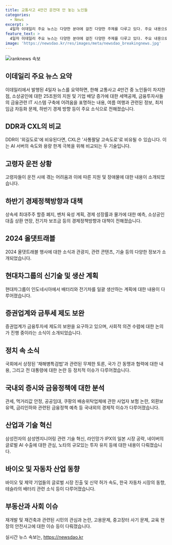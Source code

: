 ```yaml
---
title: 교통사고 4만건 운전대 안 놓는 노인들
categories:
  - News
excerpt: >
  4일자 이데일리 주요 뉴스는 다양한 분야에 걸친 다양한 주제를 다루고 있다. 주요 내용으로는 1) 교통사고 예방을 위한 노인 운전에 대한 이슈 2) 하반기 경제정책 방향 및 전망 3) 국내 기업 및 산업 동향 등이 포함되어 있다. 또한, 글로벌 뉴스와 사회적 이슈에 대한 다양한 정보가 담겨 있어 다양한 독자층에게 매력을 불러일으킬 것으로 보인다.
feature_text: >
  4일자 이데일리 주요 뉴스는 다양한 분야에 걸친 다양한 주제를 다루고 있다. 주요 내용으로는 1) 교통사고 예방을 위한 노인 운전에 대한 이슈 2) 하반기 경제정책 방향 및 전망 3) 국내 기업 및 산업 동향 등이 포함되어 있다. 또한, 글로벌 뉴스와 사회적 이슈에 대한 다양한 정보가 담겨 있어 다양한 독자층에게 매력을 불러일으킬 것으로 보인다.
image: 'https://newsdao.kr/res/images/meta/newsdao_breakingnews.jpg'
---
```


<p><img src="https://newsdao.kr/res/images/meta/newsdao_breakingnews.jpg" alt="ranknews 속보" /></p>

<h2 data-ke-size="size26">이데일리 주요 뉴스 요약</h2>

<p data-ke-size="size16">이데일리에서 발행된 4일자 뉴스를 요약하면, 한해 교통사고 4만건 중 노인들이 차지한 점, 소상공인에 대한 25조원의 지원 및 기업 배당 증가에 대한 세액공제, 금융투자사들의 금융관련 IT 시스템 구축에 어려움을 표명하는 내용, 여름 여행과 관련된 정보, 최저임금 차등화 문제, 하반기 경제 방향 등이 주요 소식으로 전해졌습니다.</p>

<h2 data-ke-size="size26">DDR과 CXL의 비교</h2>

<p data-ke-size="size16">DDR이 '외길도로'에 비유된다면, CXL은 '사통팔달 고속도로'로 비유될 수 있습니다. 이는 AI 서버의 속도와 용량 한계 극복을 위해 비교되는 두 기술입니다.</p>

<h2 data-ke-size="size26">고령자 운전 상황</h2>

<p data-ke-size="size16">고령자들이 운전 시에 겪는 어려움과 이에 따른 지원 및 장애물에 대한 내용이 소개되었습니다.</p>

<h2 data-ke-size="size26">하반기 경제정책방향과 대책</h2>

<p data-ke-size="size16">상속세 최대주주 할증 폐지, 벤처 육성 계획, 경제 성장률과 물가에 대한 예측, 소상공인 대출 상환 연장, 전기차 보조금 등의 경제정책방향과 대책이 전해졌습니다.</p>

<h2 data-ke-size="size26">2024 올댓트래블</h2>

<p data-ke-size="size16">2024 올댓트래블 행사에 대한 소식과 관광지, 관련 콘텐츠, 기술 등의 다양한 정보가 소개되었습니다.</p>

<h2 data-ke-size="size26">현대차그룹의 신기술 및 생산 계획</h2>

<p data-ke-size="size16">현대차그룹이 인도네시아에서 배터리와 전기차를 일괄 생산하는 계획에 대한 내용이 다루어졌습니다.</p>

<h2 data-ke-size="size26">증권업계와 금투세 제도 보완</h2>

<p data-ke-size="size16">증권업계가 금융투자세 제도의 보완을 요구하고 있으며, 사회적 의견 수렴에 대한 논의가 진행 중이라는 소식이 소개되었습니다.</p>

<h2 data-ke-size="size26">정치 속 소식</h2>

<p data-ke-size="size16">국회에서 상정된 '채해병특검법'과 관련된 무제한 토론, 국가 간 동맹과 협력에 대한 내용, 그리고 전 대통령에 대한 논란 등 정치적 이슈가 다루어졌습니다.</p>

<h2 data-ke-size="size26">국내외 증시와 금융정책에 대한 분석</h2>

<p data-ke-size="size16">관세, 먹거리값 안정, 공공임대, 쿠팡의 배송위탁업체에 관한 사업자 보험 논란, 외환보유액, 금리인하와 관련된 금융정책 예측 등 국내외의 경제적 이슈가 다루어졌습니다.</p>

<h2 data-ke-size="size26">산업과 기술 혁신</h2>

<p data-ke-size="size16">삼성전자의 삼성엔지니어링 관련 기술 혁신, 라인망가 IPX의 일본 시장 공략, 네이버의 글로벌 AI 수출에 대한 관심, 노타의 규모있는 투자 유치 등에 대한 내용이 다뤄졌습니다.</p>

<h2 data-ke-size="size26">바이오 및 자동차 산업 동향</h2>

<p data-ke-size="size16">바이오 및 제약 기업들의 글로벌 시장 진출 및 신약 허가 속도, 한국 자동차 시장의 동향, 테슬라의 배터리 관련 소식 등이 다루어졌습니다.</p>

<h2 data-ke-size="size26">부동산과 사회 이슈</h2>

<p data-ke-size="size16">재개발 및 재건축과 관련된 시민의 관심과 논란, 고용문제, 중고장터 사기 문제, 교육 현장의 안전사고에 대한 이슈 등이 다뤄졌습니다.</p>
실시간 뉴스 속보는, <a href="https://newsdao.kr" rel="dofollow">https://newsdao.kr</a>



